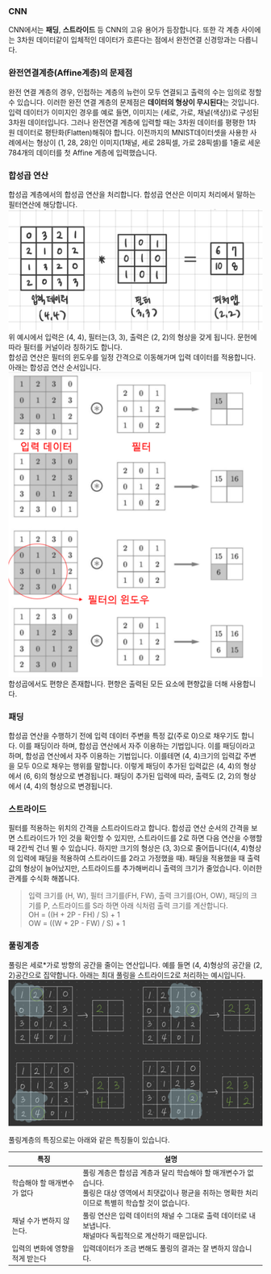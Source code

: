 ### CNN
CNN에서는 **패딩**, **스트라이드** 등 CNN의 고유 용어가 등장합니다. 또한 각 계층 사이에는 3차원 데이터같이 입체적인 데이터가 흐른다는 점에서 완전연결 신경망과는 다릅니다.

### 완전연결계층(Affine계층)의 문제점
완전 연결 계층의 경우, 인접하는 계층의 뉴런이 모두 연결되고 출력의 수는 임의로 정할 수 있습니다. 이러한 완전 연결 계층의 문제점은 **데이터의 형상이 무시된다**는 것입니다. 입력 데이터가 이미지인 경우를 예로 들면, 이미지는 (세로, 가로, 채널(색상))로 구성된 3차원 데이터입니다. 그러나 완전연결 계층에 입력할 때는 3차원 데이터를 평평한 1차원 데이터로 평탄화(Flatten)해줘야 합니다. 이전까지의 MNIST데이터셋을 사용한 사례에서는 형상이 (1, 28, 28)인 이미지(1채널, 세로 28픽셀, 가로 28픽셀)를 1줄로 세운 784개의 데이터를 첫 Affine 계층에 입력했습니다.

### 합성곱 연산
합성곱 계층에서의 합성곱 연산을 처리합니다. 합성곱 연산은 이미지 처리에서 말하는 필터연산에 해당합니다.
![screensh](../../screenshots/합성곱연산.png)<br>
위 예시에서 입력은 (4, 4), 필터는(3, 3), 출력은 (2, 2)의 형상을 갖게 됩니다. 문헌에 따라 필터를 커널이라 칭하기도 합니다. <br>
합성곱 연산은 필터의 윈도우를 일정 간격으로 이동해가며 입력 데이터를 적용합니다.
아래는 합성곱 연산 순서입니다. <br>
![screensh](../../screenshots/합성곱연산순서.png) <br>
합성곱에서도 편향은 존재합니다. 편향은 출력된 모든 요소에 편향값을 더해 사용합니다.

### 패딩
합성곱 연산을 수행하기 전에 입력 데이터 주변을 특정 값(주로 0)으로 채우기도 합니다. 이를 패딩이라 하며, 합성곱 연산에서 자주 이용하는 기법입니다. 이를 패딩이라고 하며, 합성곱 연산에서 자주 이용하는 기법입니다. 이를테면 (4, 4)크기의 입력값 주변을 모두 0으로 채우는 행위를 말합니다. 이렇게 패딩이 추가된 입력값은 (4, 4)의 형상에서 (6, 6)의 형상으로 변경됩니다. 패딩이 추가된 입력에 따라, 출력도 (2, 2)의 형상에서 (4, 4)의 형상으로 변경됩니다. 

### 스트라이드
필터를 적용하는 위치의 간격을 스트라이드라고 합니다. 합성곱 연산 순서의 간격을 보면 스트라이드가 1인 것을 확인할 수 있지만, 스트라이드를 2로 하면 다음 연산을 수행할 때 2칸씩 건너 뛸 수 있습니다. 하지만 크기의 형상은 (3, 3)으로 줄어듭니다((4, 4)형상의 입력에 패딩을 적용하여 스트라이드를 2라고 가정했을 때). 패딩을 적용했을 때 출력값의 형상이 늘어났지만, 스트라이드를 추가해버리니 출력의 크기가 줄었습니다. 이러한 관계를 수식화 해봅니다.

> 입력 크기를 (H, W), 필터 크기를(FH, FW), 출력 크기를(OH, OW), 패딩의 크기를 P, 스트라이드를 S라 하면 아래 식처럼 출력 크기를 계산합니다. <br>
> OH = ((H + 2P - FH) / S) + 1 <br>
> OW = ((W + 2P - FW) / S) + 1

### 풀링계층
풀링은 세로*가로 방향의 공간을 줄이는 연산입니다. 예를 들면 (4, 4)형상의 공간을 (2, 2)공간으로 집약합니다. 아래는 최대 풀링을 스트라이드2로 처리하는 예시입니다. <br>
![screensh](../../screenshots/풀링계층.png)

풀링계층의 특징으로는 아래와 같은 특징들이 있습니다.

|특징|설명|
|---|---|
|학습해야 할 매개변수가 없다|풀링 계층은 합성곱 계층과 달리 학습해야 할 매개변수가 없습니다. <br> 풀링은 대상 영역에서 최댓값이나 평균을 취하는 명확한 처리이므로 특별히 학습할 것이 없습니다.|
|채널 수가 변하지 않는다.|풀링 연산은 입력 데이터의 채널 수 그대로 출력 데이터로 내보냅니다. <br>채널마다 독립적으로 계산하기 때문입니다.|
|입력의 변화에 영향을 적게 받는다|입력데이터가 조금 변해도 풀링의 결과는 잘 변하지 않습니다.|